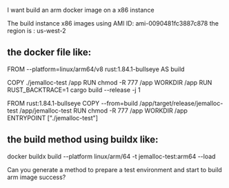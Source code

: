 I want build an arm docker image on a x86 instance

The build instance x86 images using AMI ID: ami-0090481fc3887c878
the region is : us-west-2

## the docker file like:
FROM --platform=linux/arm64/v8 rust:1.84.1-bullseye AS build

COPY ./jemalloc-test /app
RUN chmod -R 777 /app
WORKDIR /app
RUN RUST_BACKTRACE=1 cargo build --release -j 1

FROM rust:1.84.1-bullseye
COPY --from=build /app/target/release/jemalloc-test /app/jemalloc-test
RUN chmod -R 777 /app
WORKDIR /app
ENTRYPOINT ["./jemalloc-test"]

## the build method using buildx like:

docker buildx build --platform linux/arm/64 -t jemalloc-test:arm64 --load 


Can you generate a method to prepare a test environment and start to build arm image success?